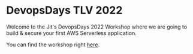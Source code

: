 # DevopsDays TLV 2022
Welcome to the Jit's DevopsDays 2022 Workshop where we are going to <br>build & secure your first AWS Serverless application.<br>

You can find the workshop right [here](https://redesigned-happiness-3d5f11f7.pages.github.io/). 